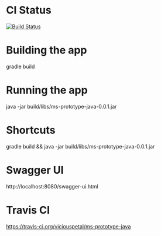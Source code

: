 # CI Status
[![Build Status](https://travis-ci.org/viciouspetal/ms-prototype-java.svg?branch=master)](https://travis-ci.org/viciouspetal/ms-prototype-java)

# Building the app
gradle build

# Running the app
java -jar build/libs/ms-prototype-java-0.0.1.jar

# Shortcuts
gradle build && java -jar build/libs/ms-prototype-java-0.0.1.jar

# Swagger UI
http://localhost:8080/swagger-ui.html

# Travis CI
https://travis-ci.org/viciouspetal/ms-prototype-java
